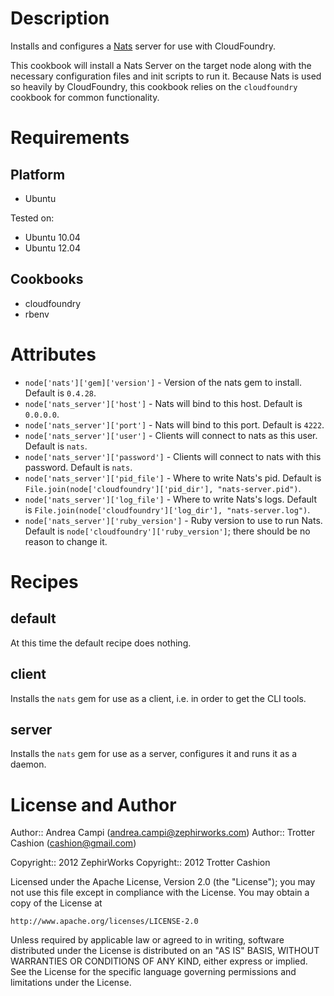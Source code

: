 Description
===========

Installs and configures a [Nats](https://github.com/derekcollison/nats)
server for use with CloudFoundry.

This cookbook will install a Nats Server on the target node along with
the necessary configuration files and init scripts to run it. Because
Nats is used so heavily by CloudFoundry, this cookbook relies on the
`cloudfoundry` cookbook for common functionality.

Requirements
============

Platform
--------

* Ubuntu

Tested on:

* Ubuntu 10.04
* Ubuntu 12.04

Cookbooks
---------

* cloudfoundry
* rbenv

Attributes
==========

* `node['nats']['gem]['version']` - Version of the nats gem to install. Default is `0.4.28`.
* `node['nats_server']['host']` - Nats will bind to this host. Default is `0.0.0.0`.
* `node['nats_server']['port']` - Nats will bind to this port. Default is `4222`.
* `node['nats_server']['user']` - Clients will connect to nats as this user. Default is `nats`.
* `node['nats_server']['password']` - Clients will connect to nats with this password. Default is `nats`.
* `node['nats_server']['pid_file']` - Where to write Nats's pid. Default is `File.join(node['cloudfoundry']['pid_dir'], "nats-server.pid")`.
* `node['nats_server']['log_file']` - Where to write Nats's logs. Default is `File.join(node['cloudfoundry']['log_dir'], "nats-server.log")`.
* `node['nats_server']['ruby_version']` - Ruby version to use to run Nats. Default is `node['cloudfoundry']['ruby_version']`; there should be no reason to change it.

Recipes
=======

default
-------

At this time the default recipe does nothing.

client
------

Installs the `nats` gem for use as a client, i.e. in order to get the CLI tools.

server
------

Installs the `nats` gem for use as a server, configures it and runs it as a daemon.

License and Author
==================

Author:: Andrea Campi (<andrea.campi@zephirworks.com>)
Author:: Trotter Cashion (<cashion@gmail.com>)

Copyright:: 2012 ZephirWorks
Copyright:: 2012 Trotter Cashion

Licensed under the Apache License, Version 2.0 (the "License");
you may not use this file except in compliance with the License.
You may obtain a copy of the License at

    http://www.apache.org/licenses/LICENSE-2.0

Unless required by applicable law or agreed to in writing, software
distributed under the License is distributed on an "AS IS" BASIS,
WITHOUT WARRANTIES OR CONDITIONS OF ANY KIND, either express or implied.
See the License for the specific language governing permissions and
limitations under the License.
